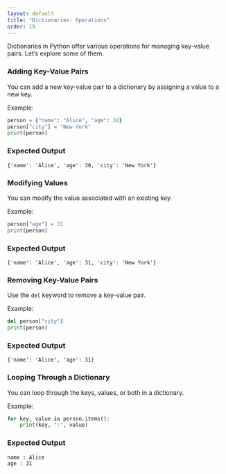 ```yaml
---
layout: default
title: "Dictionaries: Operations"
order: 19
---
```


Dictionaries in Python offer various operations for managing key-value pairs. Let’s explore some of them.

### Adding Key-Value Pairs

You can add a new key-value pair to a dictionary by assigning a value to a new key.

Example:

```python
person = {"name": "Alice", "age": 30}
person["city"] = "New York"
print(person)
```

### Expected Output

```plaintext
{'name': 'Alice', 'age': 30, 'city': 'New York'}
```

### Modifying Values

You can modify the value associated with an existing key.

Example:

```python
person["age"] = 31
print(person)
```

### Expected Output

```plaintext
{'name': 'Alice', 'age': 31, 'city': 'New York'}
```

### Removing Key-Value Pairs

Use the `del` keyword to remove a key-value pair.

Example:

```python
del person["city"]
print(person)
```

### Expected Output

```plaintext
{'name': 'Alice', 'age': 31}
```

### Looping Through a Dictionary

You can loop through the keys, values, or both in a dictionary.

Example:

```python
for key, value in person.items():
    print(key, ":", value)
```

### Expected Output

```plaintext
name : Alice
age : 31
```